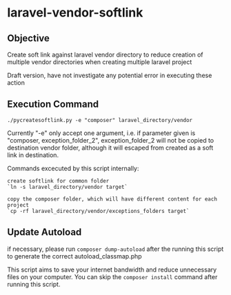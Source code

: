 # laravel-vendor-softlink

## Objective
Create soft link against laravel vendor directory to reduce creation of
multiple vendor directories when creating multiple laravel project


Draft version, have not investigate any potential error in executing these action

## Execution Command
`./pycreatesoftlink.py -e "composer" laravel_directory/vendor`

Currently "-e" only accept one argument, i.e. if parameter given is "composer,
exception_folder_2", exception_folder_2 will not be copied to destination
vendor folder, although it will escaped from created as a soft link in
destination.

Commands excecuted by this script internally: 

    create softlink for common folder
    `ln -s laravel_directory/vendor target`

    copy the composer folder, which will have different content for each project
    `cp -rf laravel_directory/vendor/exceptions_folders target`

## Update Autoload
if necessary, please run `composer dump-autoload` after the running this
script to generate the correct autoload_classmap.php

This script aims to save your internet bandwidth and reduce unnecessary files
on your computer. You can skip the `composer install` command after running
this script.
